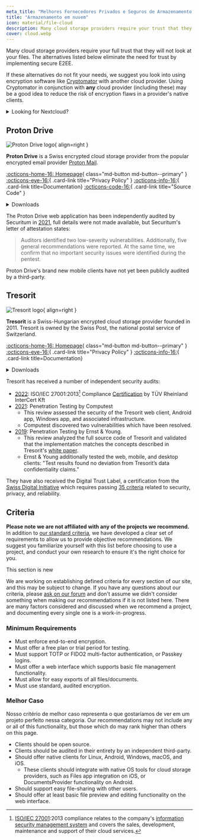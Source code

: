 ```yaml
---
meta_title: "Melhores Fornecedores Privados e Seguros de Armazenamento em Nuvem — Privacy Guides"
title: "Armazenamento em nuvem"
icon: material/file-cloud
description: Many cloud storage providers require your trust that they will not look at your files. These are private alternatives!
cover: cloud.webp
---
```


Many cloud storage providers require your full trust that they will not look at your files. The alternatives listed below eliminate the need for trust by implementing secure E2EE.

If these alternatives do not fit your needs, we suggest you look into using encryption software like [Cryptomator](encryption.md#cryptomator-cloud) with another cloud provider. Using Cryptomator in conjunction with **any** cloud provider (including these) may be a good idea to reduce the risk of encryption flaws in a provider's native clients.

<details class="TYPE" markdown>
<summary>Looking for Nextcloud?</summary>

Nextcloud is [still a recommended tool](productivity.md) for self-hosting a file management suite, however we do not recommend third-party Nextcloud storage providers at the moment, because we do [not recommend](https://discuss.privacyguides.net/t/dont-recommend-nextcloud-e2ee/10352/29) Nextcloud's built-in E2EE functionality for home users.

</details>

## Proton Drive

<div class="admonition recommendation" markdown>

![Proton Drive logo](assets/img/cloud/protondrive.svg){ align=right }

**Proton Drive** is a Swiss encrypted cloud storage provider from the popular encrypted email provider [Proton Mail](email.md#proton-mail).

[:octicons-home-16: Homepage](https://proton.me/drive){ class="md-button md-button--primary" }
[:octicons-eye-16:](https://proton.me/legal/privacy){ .card-link title="Privacy Policy" }
[:octicons-info-16:](https://proton.me/support/drive){ .card-link title=Documentation}
[:octicons-code-16:](https://github.com/ProtonMail/WebClients){ .card-link title="Source Code" }

<details class="downloads" markdown>
<summary>Downloads</summary>

- [:simple-googleplay: Google Play](https://play.google.com/store/apps/details?id=me.proton.android.drive)
- [:simple-appstore: App Store](https://apps.apple.com/app/id1509667851)
- [:simple-windows11: Windows](https://proton.me/drive/download)
- [:simple-apple: macOS](https://proton.me/drive/download)

</details>

</div>

The Proton Drive web application has been independently audited by Securitum in [2021](https://proton.me/blog/security-audit-all-proton-apps), full details were not made available, but Securitum's letter of attestation states:

> Auditors identified two low-severity vulnerabilities. Additionally, five general recommendations were reported. At the same time, we confirm that no important security issues were identified during the pentest.

Proton Drive's brand new mobile clients have not yet been publicly audited by a third-party.

## Tresorit

<div class="admonition recommendation" markdown>

![Tresorit logo](assets/img/cloud/tresorit.svg){ align=right }

**Tresorit** is a Swiss-Hungarian encrypted cloud storage provider founded in 2011. Tresorit is owned by the Swiss Post, the national postal service of Switzerland.

[:octicons-home-16: Homepage](https://tresorit.com){ class="md-button md-button--primary" }
[:octicons-eye-16:](https://tresorit.com/legal/privacy-policy){ .card-link title="Privacy Policy" }
[:octicons-info-16:](https://support.tresorit.com){ .card-link title=Documentation}

<details class="downloads" markdown>
<summary>Downloads</summary>

- [:simple-googleplay: Google Play](https://play.google.com/store/apps/details?id=com.tresorit.mobile)
- [:simple-appstore: App Store](https://apps.apple.com/app/id722163232)
- [:simple-windows11: Windows](https://tresorit.com/download)
- [:simple-apple: macOS](https://tresorit.com/download)
- [:simple-linux: Linux](https://tresorit.com/download)

</details>

</div>

Tresorit has received a number of independent security audits:

- [2022](https://tresorit.com/blog/tresorit-receives-iso-27001-certification): ISO/IEC 27001:2013[^1] Compliance [Certification](https://certipedia.com/quality_marks/9108644476) by TÜV Rheinland InterCert Kft
- [2021](https://tresorit.com/blog/fresh-penetration-testing-confirms-tresorit-security): Penetration Testing by Computest
    - This review assessed the security of the Tresorit web client, Android app, Windows app, and associated infrastructure.
    - Computest discovered two vulnerabilities which have been resolved.
- [2019](https://tresorit.com/blog/ernst-young-review-verifies-tresorits-security-architecture): Penetration Testing by Ernst & Young.
    - This review analyzed the full source code of Tresorit and validated that the implementation matches the concepts described in Tresorit's [white paper](https://prodfrontendcdn.azureedge.net/202208011608/tresorit-encryption-whitepaper.pdf).
    - Ernst & Young additionally tested the web, mobile, and desktop clients: "Test results found no deviation from Tresorit’s data confidentiality claims."

They have also received the Digital Trust Label, a certification from the [Swiss Digital Initiative](https://www.efd.admin.ch/efd/en/home/digitalisierung/swiss-digital-initiative.html) which requires passing [35 criteria](https://digitaltrust-label.swiss/criteria) related to security, privacy, and reliability.

## Criteria

**Please note we are not affiliated with any of the projects we recommend.** In addition to [our standard criteria](about/criteria.md), we have developed a clear set of requirements to allow us to provide objective recommendations. We suggest you familiarize yourself with this list before choosing to use a project, and conduct your own research to ensure it's the right choice for you.

<div class="admonition example" markdown>
<p class="admonition-title">This section is new</p>

We are working on establishing defined criteria for every section of our site, and this may be subject to change. If you have any questions about our criteria, please [ask on our forum](https://discuss.privacyguides.net/latest) and don't assume we didn't consider something when making our recommendations if it is not listed here. There are many factors considered and discussed when we recommend a project, and documenting every single one is a work-in-progress.

</div>

### Minimum Requirements

- Must enforce end-to-end encryption.
- Must offer a free plan or trial period for testing.
- Must support TOTP or FIDO2 multi-factor authentication, or Passkey logins.
- Must offer a web interface which supports basic file management functionality.
- Must allow for easy exports of all files/documents.
- Must use standard, audited encryption.

### Melhor Caso

Nosso critério de melhor caso representa o que gostaríamos de ver em um projeto perfeito nessa categoria. Our recommendations may not include any or all of this functionality, but those which do may rank higher than others on this page.

- Clients should be open source.
- Clients should be audited in their entirety by an independent third-party.
- Should offer native clients for Linux, Android, Windows, macOS, and iOS.
    - These clients should integrate with native OS tools for cloud storage providers, such as Files app integration on iOS, or DocumentsProvider functionality on Android.
- Should support easy file-sharing with other users.
- Should offer at least basic file preview and editing functionality on the web interface.

[^1]: [ISO/IEC 27001](https://en.wikipedia.org/wiki/ISO/IEC_27001):2013 compliance relates to the company's [information security management system](https://en.wikipedia.org/wiki/Information_security_management) and covers the sales, development, maintenance and support of their cloud services.
